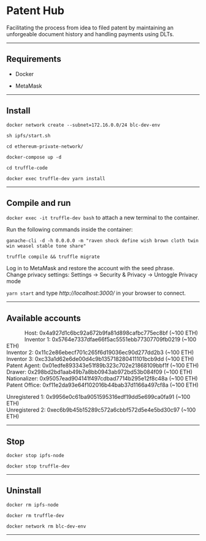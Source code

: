 # Patent Hub

Facilitating the process from idea to filed patent by maintaining an unforgeable document history and handling payments using DLTs.

---------------------------------------------------------------------------------------------------------

## Requirements

*   Docker

*   MetaMask

---------------------------------------------------------------------------------------------------------

## Install

```
docker network create --subnet=172.16.0.0/24 blc-dev-env

sh ipfs/start.sh

cd ethereum-private-network/

docker-compose up -d

cd truffle-code

docker exec truffle-dev yarn install
```

---------------------------------------------------------------------------------------------------------

## Compile and run

`docker exec -it truffle-dev bash` to attach a new terminal to the container.

Run the following commands inside the container:

```
ganache-cli -d -h 0.0.0.0 -m "raven shock define wish brown cloth twin win weasel stable tone share"

truffle compile && truffle migrate
```

Log in to MetaMask and restore the account with the seed phrase.  
Change privacy settings: Settings -> Security & Privacy -> Untoggle Privacy mode

`yarn start` and type *http://localhost:3000/* in your browser to connect.

---------------------------------------------------------------------------------------------------------

## Available accounts

&nbsp;&nbsp;&nbsp;&nbsp;&nbsp;&nbsp;&nbsp;&nbsp;&nbsp;&nbsp;&nbsp; Host: 0x4a927d1c6bc92a672b9fa81d898cafbc775ec8bf (~100 ETH)  
&nbsp;&nbsp;&nbsp;&nbsp;&nbsp;&nbsp;&nbsp;&nbsp;&nbsp;&nbsp;&nbsp; Inventor 1: 0x5764e7337dfae66f5ac5551ebb77307709fb0219 (~100 ETH)  
Inventor 2:    0x11c2e86ebecf701c265f6d19036ec90d277dd2b3 (~100 ETH)  
Inventor 3:    0xc33a1d62e6de00d4c9b135718280411101bcb9dd (~100 ETH)  
Patent Agent:  0x01edfe893343e51f89b323c702e21868109bbf1f (~100 ETH)  
Drawer:        0x298bd2bd1aab49b7a8bb0943ab972bd53b084f09 (~100 ETH)  
Nationalizer:  0x95057ead904141f497cdbad7714b295e12f8c48a (~100 ETH)  
Patent Office: 0xf11e2da93e64f102016b44bab37d1166a497cf8a (~100 ETH)  

Unregistered 1: 0x9956e0c61ba9051595316edf19dd5e699ca0fa91 (~100 ETH)  
Unregistered 2: 0xec6b9b45b15289c572a6cbbf572d5e4e5bd30c97 (~100 ETH)

---------------------------------------------------------------------------------------------------------

## Stop

```
docker stop ipfs-node

docker stop truffle-dev
```

---------------------------------------------------------------------------------------------------------

## Uninstall

```
docker rm ipfs-node 

docker rm truffle-dev 

docker network rm blc-dev-env
```

---------------------------------------------------------------------------------------------------------
